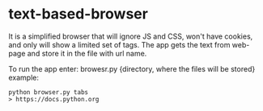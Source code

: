 # text-based-browser
It is a simplified browser that will ignore JS and CSS, won't have cookies, and only will show a limited set of tags.
The app gets the text from web-page and store it in the file with url name.

To run the app enter: browesr.py {directory, where the files will be stored}
example:

```
python browser.py tabs
> https://docs.python.org
```
